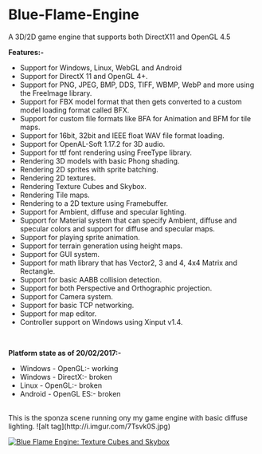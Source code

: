 # Blue-Flame-Engine
A 3D/2D game engine that supports both DirectX11 and OpenGL 4.5

<b>Features:-</b>
<ul>
<li>Support for Windows, Linux, WebGL and Android</li>
<li>Support for DirectX 11 and OpenGL 4+.</li>
<li>Support for PNG, JPEG, BMP, DDS, TIFF, WBMP, WebP and more using the FreeImage library.</li>
<li>Support for FBX model format that then gets converted to a custom model loading format called BFX.</li>
<li>Support for custom file formats like BFA for Animation and BFM for tile maps.</li>
<li>Support for 16bit, 32bit and IEEE float WAV file format loading.</li>
<li>Support for OpenAL-Soft 1.17.2 for 3D audio.</li>
<li>Support for ttf font rendering using FreeType library.</li>
<li>Rendering 3D models with basic Phong shading.</li>
<li>Rendering 2D sprites with sprite batching.</li>
<li>Rendering 2D textures.</li>
<li>Rendering Texture Cubes and Skybox.</li>
<li>Rendering Tile maps.</li>
<li>Rendering to a 2D texture using Framebuffer.</li>
<li>Support for Ambient, diffuse and specular lighting.</li>
<li>Support for Material system that can specify Ambient, diffuse and specular colors and support for diffuse and specular maps.</li>
<li>Support for playing sprite animation.</li>
<li>Support for terrain generation using height maps.</li>
<li>Support for GUI system.</li>
<li>Support for math library that has Vector2, 3 and 4, 4x4 Matrix and Rectangle.</li>
<li>Support for basic AABB collision detection.</li>
<li>Support for both Perspective and Orthographic projection.</li>
<li>Support for Camera system.</li>
<li>Support for basic TCP networking.</li>
<li>Support for map editor.</li>
<li>Controller support on Windows using Xinput v1.4.</li>
</ul>

<br>

<b>Platform state as of 20/02/2017:-</b>
<ul>
<li>Windows - OpenGL:- working</li>
<li>Windows - DirectX:- broken</li>
<li>Linux - OpenGL:- broken</li>
<li>Android - OpenGL ES:- broken</li>
</ul>

<br>
This is the sponza scene running ony my game engine with basic diffuse lighting.
![alt tag](http://i.imgur.com/7Tsvk0S.jpg)

[![Blue Flame Engine: Texture Cubes and Skybox](http://img.youtube.com/vi/YhPcsCIEzDY/0.jpg)](https://www.youtube.com/watch?v=YhPcsCIEzDY "Blue Flame Engine: Texture Cubes and Skybox")
